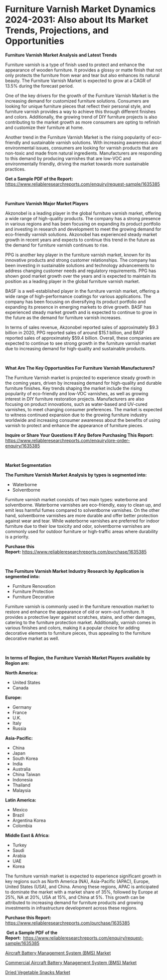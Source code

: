 <p><h1>Furniture Varnish Market Dynamics 2024-2031: Also about Its Market Trends, Projections, and Opportunities</h1></p><p><strong>Furniture Varnish Market Analysis and Latest Trends</strong></p>
<p><p>Furniture varnish is a type of finish used to protect and enhance the appearance of wooden furniture. It provides a glossy or matte finish that not only protects the furniture from wear and tear but also enhances its natural beauty. The Furniture Varnish Market is expected to grow at a CAGR of 13.5% during the forecast period. </p><p>One of the key drivers for the growth of the Furniture Varnish Market is the increasing demand for customized furniture solutions. Consumers are looking for unique furniture pieces that reflect their personal style, and furniture varnish provides a way to achieve this through different finishes and colors. Additionally, the growing trend of DIY furniture projects is also contributing to the market growth as more consumers are opting to refinish and customize their furniture at home.</p><p>Another trend in the Furniture Varnish Market is the rising popularity of eco-friendly and sustainable varnish solutions. With increasing awareness about environmental issues, consumers are looking for varnish products that are non-toxic and made from natural ingredients. Manufacturers are responding to this demand by producing varnishes that are low-VOC and environmentally friendly, driving the market towards more sustainable practices.</p></p>
<p><strong>Get a Sample PDF of the Report:&nbsp;</strong> <a href="https://www.reliableresearchreports.com/enquiry/request-sample/1635385">https://www.reliableresearchreports.com/enquiry/request-sample/1635385</a></p>
<p>&nbsp;</p>
<p><strong>Furniture Varnish Major Market Players</strong></p>
<p><p>Akzonobel is a leading player in the global furniture varnish market, offering a wide range of high-quality products. The company has a strong presence in various regions and has been focusing on expanding its product portfolio and investing in research and development to meet the growing demand for eco-friendly varnish solutions. Akzonobel has experienced steady market growth in recent years and expects to continue this trend in the future as the demand for furniture varnish continues to rise.</p><p>PPG is another key player in the furniture varnish market, known for its innovative products and strong customer relationships. The company has been investing in sustainable solutions and technology advancements to address changing customer needs and regulatory requirements. PPG has shown good market growth over the years and is expected to maintain its position as a leading player in the global furniture varnish market.</p><p>BASF is a well-established player in the furniture varnish market, offering a wide range of high-performance coatings for various applications. The company has been focusing on diversifying its product portfolio and expanding its presence in emerging markets to drive growth. BASF has experienced steady market growth and is expected to continue to grow in the future as the demand for furniture varnish increases.</p><p>In terms of sales revenue, Akzonobel reported sales of approximately $9.3 billion in 2020, PPG reported sales of around $15.1 billion, and BASF reported sales of approximately $59.4 billion. Overall, these companies are expected to continue to see strong growth in the furniture varnish market due to increasing demand for high-quality and sustainable products.</p></p>
<p>&nbsp;</p>
<p><strong>What Are The Key Opportunities For Furniture Varnish Manufacturers?</strong></p>
<p><p>The Furniture Varnish market is projected to experience steady growth in the coming years, driven by increasing demand for high-quality and durable furniture finishes. Key trends shaping the market include the rising popularity of eco-friendly and low-VOC varnishes, as well as growing interest in DIY furniture restoration projects. Manufacturers are also focusing on product innovations, such as water-based and UV-cured varnishes, to meet changing consumer preferences. The market is expected to witness continued expansion due to the growing furniture industry worldwide and increasing consumer awareness about the benefits of using varnish to protect and enhance the appearance of furniture pieces.</p></p>
<p><strong>Inquire or Share Your Questions If Any Before Purchasing This Report:</strong> <a href="https://www.reliableresearchreports.com/enquiry/pre-order-enquiry/1635385">https://www.reliableresearchreports.com/enquiry/pre-order-enquiry/1635385</a></p>
<p>&nbsp;</p>
<p><strong>Market Segmentation</strong></p>
<p><strong>The Furniture Varnish Market Analysis by types is segmented into:</strong></p>
<p><ul><li>Waterborne</li><li>Solventborne</li></ul></p>
<p><p>Furniture varnish market consists of two main types: waterborne and solventborne. Waterborne varnishes are eco-friendly, easy to clean up, and emit less harmful fumes compared to solventborne varnishes. On the other hand, solventborne varnishes are more durable and offer better protection against wear and tear. While waterborne varnishes are preferred for indoor furniture due to their low toxicity and odor, solventborne varnishes are commonly used for outdoor furniture or high-traffic areas where durability is a priority.</p></p>
<p><strong>Purchase this Report:&nbsp;</strong><a href="https://www.reliableresearchreports.com/purchase/1635385">https://www.reliableresearchreports.com/purchase/1635385</a></p>
<p>&nbsp;</p>
<p><strong>The Furniture Varnish Market Industry Research by Application is segmented into:</strong></p>
<p><ul><li>Furniture Renovation</li><li>Furniture Protection</li><li>Furniture Decorative</li></ul></p>
<p><p>Furniture varnish is commonly used in the furniture renovation market to restore and enhance the appearance of old or worn-out furniture. It provides a protective layer against scratches, stains, and other damages, catering to the furniture protection market. Additionally, varnish comes in various finishes and colors, making it a popular choice for adding decorative elements to furniture pieces, thus appealing to the furniture decorative market as well.</p></p>
<p>&nbsp;</p>
<p><strong>In terms of Region, the Furniture Varnish Market Players available by Region are:</strong></p>
<p>
    <p> <strong> North America: </strong>
        <ul>
            <li>United States</li>
            <li>Canada</li>
        </ul>
        </p> 
    <p> <strong> Europe: </strong>
        <ul>
            <li>Germany</li>
            <li>France</li>
            <li>U.K.</li>
            <li>Italy</li>
            <li>Russia</li>
        </ul>
        </p> 
    <p> <strong> Asia-Pacific: </strong>
        <ul>
            <li>China</li>
            <li>Japan</li>
            <li>South Korea</li>
            <li>India</li>
            <li>Australia</li>
            <li>China Taiwan</li>
            <li>Indonesia</li>
            <li>Thailand</li>
            <li>Malaysia</li>
        </ul>
        </p> 
    <p> <strong> Latin America: </strong>
        <ul>
            <li>Mexico</li>
            <li>Brazil</li>
            <li>Argentina Korea</li>
            <li>Colombia</li>
        </ul>
        </p> 
    <p> <strong> Middle East & Africa: </strong>
        <ul>
            <li>Turkey</li>
            <li>Saudi</li>
            <li>Arabia</li>
            <li>UAE</li>
            <li>Korea</li>
        </ul>
    </p>
    </p>
<p><p>The furniture varnish market is expected to experience significant growth in key regions such as North America (NA), Asia-Pacific (APAC), Europe, United States (USA), and China. Among these regions, APAC is anticipated to dominate the market with a market share of 35%, followed by Europe at 25%, NA at 20%, USA at 15%, and China at 5%. This growth can be attributed to increasing demand for furniture products and growing investments in infrastructure development across these regions.</p></p>
<p><strong>Purchase this Report: </strong><a href="https://www.reliableresearchreports.com/purchase/1635385">https://www.reliableresearchreports.com/purchase/1635385</a></p>
<p>&nbsp;<strong>Get a Sample PDF of the Report:&nbsp;&nbsp;</strong><a href="https://www.reliableresearchreports.com/enquiry/request-sample/1635385">https://www.reliableresearchreports.com/enquiry/request-sample/1635385</a></p>
<p><strong></strong></p>
<p><p><a href="https://view.publitas.com/reportprime-1/insights-into-aircraft-battery-management-system-bms-market-size-analysing-market-share-trends-and-growth-from-2023-to-2030/">Aircraft Battery Management System (BMS) Market</a></p><p><a href="https://view.publitas.com/reportprime-1/commercial-aircraft-battery-management-system-bms-market-with-the-goal-of-estimating-the-market-size-and-future-growth-potential-of-various-market-segments-based-on-component-applications-end-user-and-region/">Commercial Aircraft Battery Management System (BMS) Market</a></p><p><a href="https://view.publitas.com/reportprime-1/dried-vegetable-snacks-market-research-report-unlocks-analysis-on-the-market-financial-status-market-size-and-market-revenue-upto-2030/">Dried Vegetable Snacks Market</a></p></p>